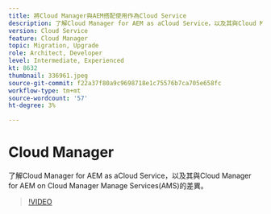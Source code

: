 ```yaml
---
title: 將Cloud Manager與AEM搭配使用作為Cloud Service
description: 了解Cloud Manager for AEM as aCloud Service，以及其與Cloud Manager for AEM on Cloud Manager Manage Services(AMS)的差異。
version: Cloud Service
feature: Cloud Manager
topic: Migration, Upgrade
role: Architect, Developer
level: Intermediate, Experienced
kt: 8632
thumbnail: 336961.jpeg
source-git-commit: f22a37f80a9c9698718e1c75576b7ca705e658fc
workflow-type: tm+mt
source-wordcount: '57'
ht-degree: 3%

---
```



# Cloud Manager

了解Cloud Manager for AEM as aCloud Service，以及其與Cloud Manager for AEM on Cloud Manager Manage Services(AMS)的差異。

>[!VIDEO](https://video.tv.adobe.com/v/336961/?quality=12&learn=on)
